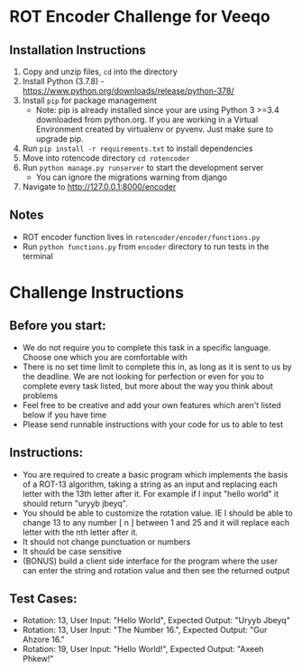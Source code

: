 # ROT Encoder Challenge for Veeqo

## Installation Instructions
1. Copy and unzip files, `cd` into the directory
1. Install Python (3.7.8) - https://www.python.org/downloads/release/python-378/
1. Install `pip` for package management
    - Note: pip is already installed since your are using Python 3 >=3.4 downloaded from python.org. If you are working in a Virtual Environment created by virtualenv or pyvenv. Just make sure to upgrade pip.
1. Run `pip install -r requirements.txt` to install dependencies
1. Move into rotencode directory `cd rotencoder`
1. Run  `python manage.py runserver` to start the development server
    -  You can ignore the migrations warning from django
1. Navigate to http://127.0.0.1:8000/encoder


## Notes
- ROT encoder function lives in `rotencoder/encoder/functions.py`
- Run `python functions.py` from `encoder` directory to run tests in the terminal

# Challenge Instructions

## Before you start:

- We do not require you to complete this task in a specific language. Choose one which you are comfortable with
- There is no set time limit to complete this in, as long as it is sent to us by the deadline. We are not looking for perfection or even for you to complete every task listed, but more about the way you think about problems
- Feel free to be creative and add your own features which aren't listed below if you have time
- Please send runnable instructions with your code for us to able to test

## Instructions:

- You are required to create a basic program which implements the basis of a ROT-13 algorithm, taking a string as an input and replacing each letter with the 13th letter after it. For example if I input "hello world" it should return "uryyb jbeyq".
- You should be able to customize the rotation value. IE I should be able to change 13 to any number [ n ] between 1 and 25 and it will replace each letter with the nth letter after it.
- It should not change punctuation or numbers
- It should be case sensitive
- (BONUS) build a client side interface for the program where the user can enter the string and rotation value and then see the returned output

## Test Cases:

- Rotation: 13, User Input: "Hello World", Expected Output: "Uryyb Jbeyq"
- Rotation: 13, User Input: "The Number 16.", Expected Output: "Gur Ahzore 16."
- Rotation: 19, User Input: "Hello World!", Expected Output: "Axeeh Phkew!"